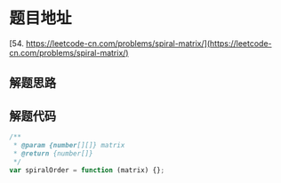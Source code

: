 # 题目地址

[54. https://leetcode-cn.com/problems/spiral-matrix/](https://leetcode-cn.com/problems/spiral-matrix/)

## 解题思路

## 解题代码

```js
/**
 * @param {number[][]} matrix
 * @return {number[]}
 */
var spiralOrder = function (matrix) {};
```
